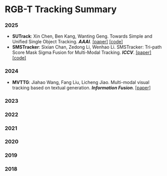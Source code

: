 # RGB-T Tracking Summary

### 2025
* **SUTrack**: Xin Chen, Ben Kang, Wanting Geng. Towards Simple and Unified Single Object Tracking. **_AAAI_**. [[paper]](https://ojs.aaai.org/index.php/AAAI/article/view/32223) [[code]](https://github.com/chenxin-dlut/SUTrack)
* **SMSTracker**: Sixian Chan, Zedong Li, Wenhao Li. SMSTracker: Tri-path Score Mask Sigma Fusion for Multi-Modal Tracking. **_ICCV_**. [[paper]](https://openaccess.thecvf.com/content/ICCV2025/html/Chan_SMSTracker_Tri-path_Score_Mask_Sigma_Fusion_for_Multi-Modal_Tracking_ICCV_2025_paper.html) [[code]](https://github.com/Leezed525/SMSTracker)


### 2024

* **MVTTG**: Jiahao Wang, Fang Liu, Licheng Jiao. Multi-modal visual tracking based on textual generation. **_Information Fusion_**. [[paper]](https://www.sciencedirect.com/science/article/pii/S1566253524003099)



### 2023

### 2022

### 2021

### 2020

### 2019


### 2018
